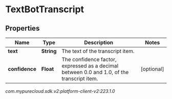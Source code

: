 # TextBotTranscript


## Properties

| Name | Type | Description | Notes |
| ------------ | ------------- | ------------- | ------------- |
| **text** | **String** | The text of the transcript item. |  |
| **confidence** | **Float** | The confidence factor, expressed as a decimal between 0.0 and 1.0, of the transcript item. |  [optional] |




_com.mypurecloud.sdk.v2:platform-client-v2:223.1.0_
